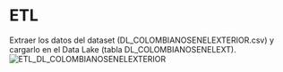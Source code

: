 # ETL
Extraer los datos del dataset (DL_COLOMBIANOSENELEXTERIOR.csv) y cargarlo en el Data Lake (tabla DL_COLOMBIANOSENELEXT).
![ETL_DL_COLOMBIANOSENELEXTERIOR](https://github.com/user-attachments/assets/b5e4c2dd-fafc-4c80-b793-b1f0b913bf15)
